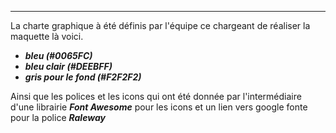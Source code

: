 --- 

La charte graphique à été définis par l'équipe ce chargeant de réaliser la maquette là voici.

-  ***bleu (#0065FC)***
- ***bleu clair (#DEEBFF)***
- ***gris pour le fond (#F2F2F2)***

Ainsi que les polices et les icons qui ont été donnée par l'intermédiaire d'une librairie ***Font Awesome*** pour les icons et un lien vers google fonte pour la police ***Raleway***

